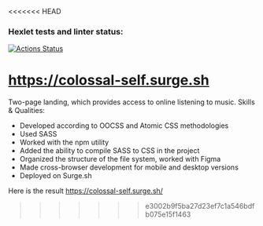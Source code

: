 <<<<<<< HEAD
### Hexlet tests and linter status:
[![Actions Status](https://github.com/InnaMeleshko/layout-designer-project-lvl2/workflows/hexlet-check/badge.svg)](https://github.com/InnaMeleshko/layout-designer-project-lvl2/actions)

https://colossal-self.surge.sh
=======
Two-page landing, which provides access to online listening to music.
Skills & Qualities: 
- Developed according to OOCSS and Atomic CSS methodologies
- Used SASS 
- Worked with the npm utility
- Added the ability to compile SASS to CSS in the project
- Organized the structure of the file system, worked with Figma
- Made cross-browser development for mobile and desktop versions
- Deployed on Surge.sh

Here is the result https://colossal-self.surge.sh/ 
>>>>>>> e3002b9f5ba27d23ef7c1a546bdfb075e15f1463



